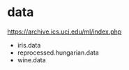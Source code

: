 # data

https://archive.ics.uci.edu/ml/index.php
- iris.data
- reprocessed.hungarian.data
- wine.data

